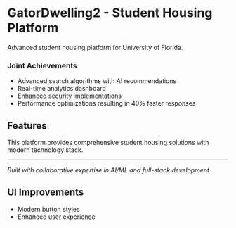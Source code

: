 # GatorDwelling2 - Student Housing Platform

Advanced student housing platform for University of Florida.


### Joint Achievements

- Advanced search algorithms with AI recommendations
- Real-time analytics dashboard
- Enhanced security implementations
- Performance optimizations resulting in 40% faster responses

## Features

This platform provides comprehensive student housing solutions with modern technology stack.

---

_Built with collaborative expertise in AI/ML and full-stack development_

## UI Improvements

- Modern button styles
- Enhanced user experience

